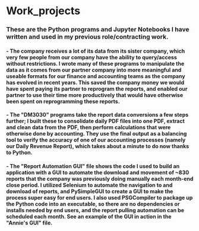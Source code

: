 # Work_projects
### These are the Python programs and Jupyter Notebooks I have written and used in my previous role/contracting work.
#### - The company receives a lot of its data from its sister company, which very few people from our company have the ability to query/access without restrictions. I wrote many of these programs to manipulate the data as it comes from our partner company into more meaningful and useable formats for our finance and accounting teams as the company has evolved in recent years. This saved the company money we would have spent paying its partner to reprogram the reports, and enabled our partner to use their time more productively that would have otherwise been spent on reprogramming these reports.
#### - The "DM3030" programs take the report data conversions a few steps further; I built these to consolidate daily PDF files into one PDF, extract and clean data from the PDF, then perform calculations that were otherwise done by accounting. They use the final output as a balancing tool to verify the accuracy of one of our accounting processes (namely our Daily Revenue Report), which takes about a minute to do now thanks to Python.
#### - The "Report Automation GUI" file shows the code I used to build an application with a GUI to automate the download and movement of ~830 reports that the company was previously doing manually each month-end close period. I utilized Selenium to automate the navigation to and download of reports, and PySimpleGUI to create a GUI to make the process super easy for end users. I also used PSGCompiler to package up the Python code into an executable, so there are no dependencies or installs needed by end users, and the report pulling automation can be scheduled each month. See an example of the GUI in action in the "Annie's GUI" file. 

